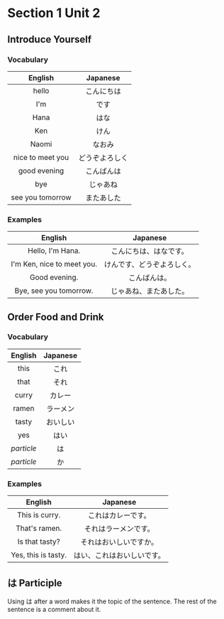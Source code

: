 # Section 1 Unit 2
## Introduce Yourself
### Vocabulary
| English | Japanese |
|:-------:|:--------:|
| hello | こんにちは |
| I'm | です |
| Hana | はな |
| Ken | けん |
| Naomi | なおみ |
| nice to meet you | どうぞよろしく |
| good evening | こんばんは |
| bye | じゃあね |
| see you tomorrow | またあした |

### Examples
| English | Japanese |
|:-------:|:--------:|
| Hello, I'm Hana. | こんにちは、はなです。 |
| I'm Ken, nice to meet you. | けんです、どうぞよろしく。 |
| Good evening. | こんばんは。 |
| Bye, see you tomorrow. | じゃあね、またあした。 |

## Order Food and Drink
### Vocabulary
| English | Japanese |
|:-------:|:--------:|
| this | これ |
| that | それ |
| curry | カレー |
| ramen | ラーメン |
| tasty | おいしい |
| yes | はい |
| *particle* | は |
| *particle* | か |

### Examples
| English | Japanese |
|:-------:|:--------:|
| This is curry. | これはカレーです。 |
| That's ramen. | それはラーメンです。 |
| Is that tasty? | それはおいしいですか。 |
| Yes, this is tasty. | はい、これはおいしいです。 |

## は Participle
Using は after a word makes it the topic of the sentence. The rest of the
sentence is a comment about it.
